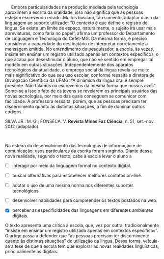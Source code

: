 

     Embora particularidades na produção mediada pela tecnologia aproximem a escrita da oralidade, isso não significa que as pessoas estejam escrevendo errado. Muitos buscam, tão somente, adaptar o uso da linguagem ao suporte utilizado: “O contexto é que define o registro de língua. Se existe um limite de espaço, naturalmente, o sujeito irá usar mais abreviaturas, como faria no papel”, afirma um professor do Departamento de Linguagem e Tecnologia do Cefet-MG. Da mesma forma, é preciso considerar a capacidade do destinatário de interpretar corretamente a mensagem emitida. No entendimento do pesquisador, a escola, às vezes, insiste em ensinar um registro utilizado apenas em contextos específicos, o que acaba por desestimular o aluno, que não vê sentido em empregar tal modelo em outras situações. Independentemente dos aparatos tecnológicos da atualidade, o emprego social da língua revela-se muito mais significativo do que seu uso escolar, conforme ressalta a diretora de Divulgação Científica da UFMG: “A dinâmica da língua oral é sempre presente. Não falamos ou escrevemos da mesma forma que nossos avós”. Some-se a isso o fato de os jovens se revelarem os principais usuários das novas tecnologias, por meio das quais conseguem se comunicar com facilidade. A professora ressalta, porém, que as pessoas precisam ter discernimento quanto às distintas situações, a fim de dominar outros códigos.

SILVA JR.: M. G.; FONSECA. V. **Revista Minas Faz Ciência**, n. 51, set.-nov. 2012 (adaptado).

 

Na esteira do desenvolvimento das tecnologias de informação e de comunicação, usos particulares da escrita foram surgindo. Diante dessa nova realidade, segundo o texto, cabe à escola levar o aluno a



- [ ] interagir por meio da linguagem formal no contexto digital.
- [ ] buscar alternativas para estabelecer melhores contatos on-line.
- [ ] adotar o uso de uma mesma norma nos diferentes suportes tecnológicos.
- [ ] desenvolver habilidades para compreender os textos postados na web.
- [x] perceber as especificidades das linguagens em diferentes ambientes digitais.


O texto apresenta uma crítica à escola, que, vez por outra, tradicionalmente “insiste em ensinar um registro utilizado apenas em contextos específicos”. O artigo passa a defender que “as pessoas precisam ter discernimento quanto às distintas situações” de utilização da língua. Dessa forma, veicula-se a tese de que a escola tem que explorar as novas realidades linguísticas, principalmente as digitais.

        